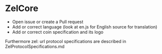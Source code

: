 # ZelCore

- Open issue or create a Pull request
- Add or correct language (look at en.js for English source for translation)
- Add or correct coin specification and its logo


Furthermore zel: url protocol specifications are described in ZelProtocolSpecifications.md